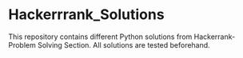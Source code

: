 # Hackerrrank_Solutions
This repository contains different Python solutions from Hackerrank- Problem Solving Section. All solutions are tested beforehand.
